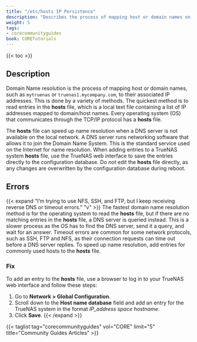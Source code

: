 ```yaml
---
title: "/etc/hosts IP Persistence"
description: "Describes the process of mapping host or domain names on TrueNAS CORE."
weight: 5
tags:
- corecommunityguides
book: CORETutorials
---
```


{{< toc >}}

## Description

Domain Name resolution is the process of mapping host or domain names, such as `mytruenas` or `truenas1.mycompany.com`, to their associated IP addresses.
This is done by a variety of methods.
The quickest method is to read entries in the **hosts** file, which is a local text file containing a list of IP addresses mapped to domain/host names.
Every operating system (OS) that communicates through the TCP/IP protocol has a **hosts** file.

The **hosts** file can speed up name resolution when a DNS server is not available on the local network.
A DNS server runs networking software that allows it to join the Domain Name System.
This is the standard service used on the Internet for name resolution.
When adding entries to a TrueNAS system **hosts** file, use the TrueNAS web interface to save the entries directly to the configuration database.
Do *not* edit the **hosts** file directly, as any changes are overwritten by the configuration database during reboot.

## Errors

{{< expand "I’m trying to use NFS, SSH, and FTP, but I keep receiving reverse DNS or timeout errors." "v" >}}
The fastest domain name resolution method is for the operating system to read the **hosts** file, but if there are no matching entries in the **hosts** file, a DNS server is queried instead.
This is a slower process as the OS has to find the DNS server, send it a query, and wait for an answer.
Timeout errors are common for some network protocols, such as SSH, FTP and NFS, as their connection requests can time out before a DNS server replies.
To speed up name resolution, add entries for commonly used hosts to the **hosts** file.

### Fix

To add an entry to the **hosts** file, use a browser to log in to your TrueNAS web interface and follow these steps:

1. Go to **Network > Global Configuration**.
3. Scroll down to the **Host name database** field and add an entry for the TrueNAS system in the format *IP_address space hostname*.
4. Click **Save**.
{{< /expand >}}

{{< taglist tag="corecommunityguides" vol="CORE" limit="5" title="Community Guides Articles" >}}
